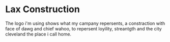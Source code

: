 # Lax Construction 
The logo i'm using shows what my campany repersents, a constraction with face of dawg and chief wahoo, to repersent loyility, streantgth and the city cleveland the place i call home. 
